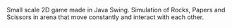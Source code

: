 Small scale 2D game made in Java Swing.
Simulation of Rocks, Papers and Scissors in arena that move constantly and interact with each other.
